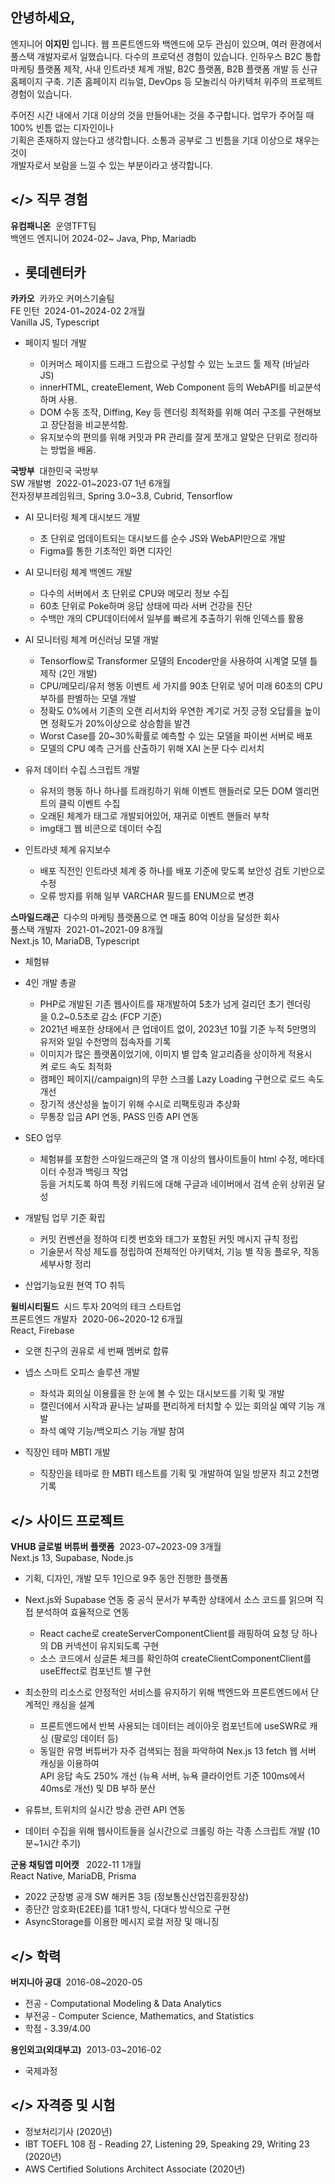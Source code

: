 ## 안녕하세요,  
엔지니어 **이지민** 입니다.
웹 프론트엔드와 백엔드에 모두 관심이 있으며, 여러 환경에서 풀스택 개발자로서 일했습니다.
다수의 프로덕션 경험이 있습니다. 인하우스 B2C 통합 마케팅 플랫폼 제작,
사내 인트라넷 체계 개발, B2C 플랫폼, B2B 플랫폼 개발 등 신규 홈페이지 구축. 기존 홈페이지 리뉴얼, DevOps 
등 모놀리식 아키텍처 위주의 프로젝트 경험이 있습니다.

주어진 시간 내에서 기대 이상의 것을 만들어내는 것을 추구합니다. 업무가 주어질 때 100% 빈틈 없는 디자인이나  
기획은 존재하지 않는다고 생각합니다. 소통과 공부로 그 빈틈을 기대 이상으로 채우는 것이  
개발자로서 보람을 느낄 수 있는 부분이라고 생각합니다.  

  

## </> 직무 경험

**유컴패니온**  운영TFT팀  
백엔드 엔지니어  2024-02~
Java, Php, Mariadb 

- 롯데렌터카 
    - 

  
  

**카카오**  카카오 커머스기술팀  
FE 인턴  2024-01~2024-02 2개월  
Vanilla JS, Typescript  

- 페이지 빌더 개발  
    
    - 이커머스 페이지를 드래그 드랍으로 구성할 수 있는 노코드 툴 제작 (바닐라 JS)
    - innerHTML, createElement, Web Component 등의 WebAPI를 비교분석하며 사용. 
    - DOM 수동 조작, Diffing, Key 등 렌더링 최적화를 위해 여러 구조를 구현해보고 장단점을 비교분석함.
    - 유지보수의 편의를 위해 커밋과 PR 관리를 잘게 쪼개고 알맞은 단위로 정리하는 방법을 배움.

  
  

**국방부**  대한민국 국방부  
SW 개발병  2022-01~2023-07 1년 6개월  
전자정부프레임워크, Spring 3.0~3.8, Cubrid, Tensorflow  
- AI 모니터링 체계 대시보드 개발  
    - 초 단위로 업데이트되는 대시보드를 순수 JS와 WebAPI만으로 개발
    - Figma를 통한 기초적인 화면 디자인
- AI 모니터링 체계 백엔드 개발  
    - 다수의 서버에서 초 단위로 CPU와 메모리 정보 수집
    - 60초 단위로 Poke하며 응답 상태에 따라 서버 건강을 진단
    - 수백만 개의 CPU데이터에서 일부를 빠르게 추출하기 위해 인덱스를 활용
- AI 모니터링 체계 머신러닝 모델 개발  
    - Tensorflow로 Transformer 모델의 Encoder만을 사용하여 시계열 모델 틀 제작 (2인 개발)
    - CPU/메모리/유저 행동 이벤트 세 가지를 90초 단위로 넣어 미래 60초의 CPU 부하를 판별하는 모델 개발
    - 정확도 0%에서 기존의 오랜 리서치와 우연한 계기로 거짓 긍정 오답률을 높이면 정확도가 20%이상으로 상승함을 발견
    - Worst Case를 20~30%확률로 예측할 수 있는 모델을 파이썬 서버로 배포
    - 모델의 CPU 예측 근거를 산출하기 위해 XAI 논문 다수 리서치
- 유저 데이터 수집 스크립트 개발  
    
    - 유저의 행동 하나 하나를 트래킹하기 위해 이벤트 핸들러로 모든 DOM 엘리먼트의 클릭 이벤트 수집
    - 오래된 체계가 <Frame>태그로 개발되어있어, 재귀로 이벤트 핸들러 부착
    - img태그 웹 비콘으로 데이터 수집
- 인트라넷 체계 유지보수
    
    - 배포 직전인 인트라넷 체계 중 하나를 배포 기준에 맞도록 보안성 검토 기반으로 수정
    - 오류 방지를 위해 일부 VARCHAR 필드를 ENUM으로 변경

  

**스마일드래곤**  다수의 마케팅 플랫폼으로 연 매출 80억 이상을 달성한 회사  
풀스택 개발자  2021-01~2021-09 8개월  
Next.js 10, MariaDB, Typescript  

- 체험뷰
- 4인 개발 총괄
    - PHP로 개발된 기존 웹사이트를 재개발하여 5초가 넘게 걸리던 초기 렌더링을 0.2~0.5초로 감소 (FCP 기준)
    - 2021년 배포한 상태에서 큰 업데이트 없이, 2023년 10월 기준 누적 5만명의 유저와 일일 수천명의 접속자를 기록
    - 이미지가 많은 플랫폼이었기에, 이미지 별 압축 알고리즘을 상이하게 적용시켜 로드 속도 최적화
    - 캠페인 페이지(/campaign)의 무한 스크롤 Lazy Loading 구현으로 로드 속도 개선
    - 장기적 생산성을 높이기 위해 수시로 리팩토링과 추상화
    - 무통장 입금 API 연동, PASS 인증 API 연동
- SEO 업무
    
    - 체험뷰를 포함한 스마일드래곤의 열 개 이상의 웹사이트들이 html 수정, 메타데이터 수정과 백링크 작업  
        등을 거치도록 하여 특정 키워드에 대해 구글과 네이버에서 검색 순위 상위권 달성
- 개발팀 업무 기준 확립
    
    - 커밋 컨벤션을 정하여 티켓 번호와 태그가 포함된 커밋 메시지 규칙 정립
    - 기술문서 작성 제도를 정립하여 전체적인 아키텍처, 기능 별 작동 플로우, 작동 세부사항 정리
- 산업기능요원 현역 TO 취득
    

  

**윌비시티필드**  시드 투자 20억의 테크 스타트업  
프론트엔드 개발자  2020-06~2020-12 6개월  
React, Firebase  

- 오랜 친구의 권유로 세 번째 멤버로 합류
    
- 넵스 스마트 오피스 솔루션 개발
    
    - 좌석과 회의실 이용률을 한 눈에 볼 수 있는 대시보드를 기획 및 개발
    - 캘린더에서 시작과 끝나는 날짜를 편리하게 터치할 수 있는 회의실 예약 기능 개발
    - 좌석 예약 기능/백오피스 기능 개발 참여
- 직장인 테마 MBTI 개발
    
    - 직장인을 테마로 한 MBTI 테스트를 기획 및 개발하여 일일 방문자 최고 2천명 기록

  
  

## </> 사이드 프로젝트

**VHUB 글로벌 버튜버 플랫폼** 
2023-07~2023-09 3개월  
Next.js 13, Supabase, Node.js  

- 기획, 디자인, 개발 모두 1인으로 9주 동안 진행한 플랫폼
    
- Next.js와 Supabase 연동 중 공식 문서가 부족한 상태에서 소스 코드를 읽으며 직접 분석하여 효율적으로 연동
    
    - React cache로 createServerComponentClient를 래핑하여 요청 당 하나의 DB 커넥션이 유지되도록 구현
    - 소스 코드에서 싱글톤 체크를 확인하여 createClientComponentClient를 useEffect로 컴포넌트 별 구현
- 최소한의 리소스로 안정적인 서비스를 유지하기 위해 백엔드와 프론트엔드에서 단계적인 캐싱을 설계
    
    - 프론트엔드에서 반복 사용되는 데이터는 레이아웃 컴포넌트에 useSWR로 캐싱 (팔로잉 데이터 등)
    - 동일한 유명 버튜버가 자주 검색되는 점을 파악하여 Nex.js 13 fetch 웹 서버 캐싱을 이용하여  
        API 응답 속도 250% 개선 (뉴욕 서버, 뉴욕 클라이언트 기준 100ms에서 40ms로 개선) 및 DB 부하 분산
- 유튜브, 트위치의 실시간 방송 관련 API 연동
    
- 데이터 수집을 위해 웹사이트들을 실시간으로 크롤링 하는 각종 스크립트 개발 (10분~1시간 주기)
    

  

**군용 채팅앱 미어캣**   2022-11 1개월  
React Native, MariaDB, Prisma  

- 2022 군장병 공개 SW 해커톤 3등 (정보통신산업진흥원장상)
- 종단간 암호화(E2EE)를 1대1 방식, 다대다 방식으로 구현
- AsyncStorage를 이용한 메시지 로컬 저장 및 매니징

  
  

## </> 학력

**버지니아 공대**  2016-08~2020-05  

- 전공 - Computational Modeling & Data Analytics
- 부전공 - Computer Science, Mathematics, and Statistics
- 학점 - 3.39/4.00

**용인외고(외대부고)**  2013-03~2016-02  
- 국제과정
  
## </> 자격증 및 시험

- 정보처리기사 (2020년)
- IBT TOEFL 108 점 - Reading 27, Listening 29, Speaking 29, Writing 23 (2020년)
- AWS Certified Solutions Architect Associate (2020년)
